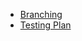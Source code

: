 - [Branching](🧑‍💻-Development-processes/Branching.md)
- [Testing Plan](🧑‍💻-Development-processes/Testing.md)